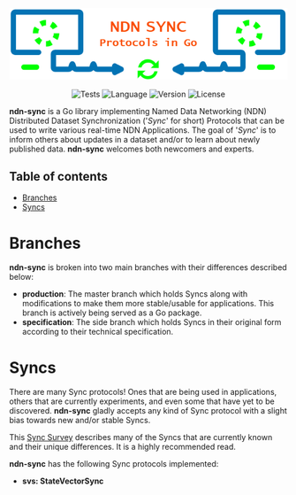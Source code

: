 <div align="center">

![Visual](/docs/README_VISUAL.png)

![Tests](https://img.shields.io/github/workflow/status/justincpresley/ndn-sync/Tests?label=Tests)
![Language](https://img.shields.io/github/go-mod/go-version/justincpresley/ndn-sync)
![Version](https://img.shields.io/github/v/tag/justincpresley/ndn-sync?label=Latest%20version)
![License](https://img.shields.io/github/license/justincpresley/ndn-sync?label=License)

</div>

**ndn-sync** is a Go library implementing Named Data Networking (NDN) Distributed
Dataset Synchronization ('*Sync*' for short) Protocols that can be used to write
various real-time NDN Applications. The goal of '*Sync*' is to inform others about
updates in a dataset and/or to learn about newly published data. **ndn-sync** welcomes
both newcomers and experts.


## Table of contents

<!--ts-->
   * [Branches](#branches)
   * [Syncs](#syncs)
<!--te-->


# Branches

**ndn-sync** is broken into two main branches with their differences described below:

* **production**: The master branch which holds Syncs along with modifications to make them more stable/usable for applications. This branch is actively being served as a Go package.
* **specification**: The side branch which holds Syncs in their original form according to their technical specification.


# Syncs

There are many Sync protocols! Ones that are being used in applications, others
that are currently experiments, and even some that have yet to be discovered.
**ndn-sync** gladly accepts any kind of Sync protocol with a slight bias towards
new and/or stable Syncs.

This [Sync Survey](https://named-data.net/wp-content/uploads/2021/05/ndn-0053-2-sync-survey.pdf)
describes many of the Syncs that are currently known and their unique differences. It is a highly
recommended read.

**ndn-sync** has the following Sync protocols implemented:

* **svs: StateVectorSync**
